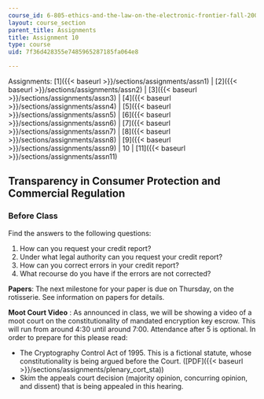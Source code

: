 ```yaml
---
course_id: 6-805-ethics-and-the-law-on-the-electronic-frontier-fall-2005
layout: course_section
parent_title: Assignments
title: Assignment 10
type: course
uid: 7f36d428355e7485965287185fa064e8

---
```


Assignments: [1]({{< baseurl >}}/sections/assignments/assn1) | [2]({{< baseurl >}}/sections/assignments/assn2) | [3]({{< baseurl >}}/sections/assignments/assn3) | [4]({{< baseurl >}}/sections/assignments/assn4) | [5]({{< baseurl >}}/sections/assignments/assn5) | [6]({{< baseurl >}}/sections/assignments/assn6) | [7]({{< baseurl >}}/sections/assignments/assn7) | [8]({{< baseurl >}}/sections/assignments/assn8) | [9]({{< baseurl >}}/sections/assignments/assn9) | 10 | [11]({{< baseurl >}}/sections/assignments/assn11)

Transparency in Consumer Protection and Commercial Regulation
-------------------------------------------------------------

### Before Class

Find the answers to the following questions:

1.  How can you request your credit report?
2.  Under what legal authority can you request your credit report?
3.  How can you correct errors in your credit report?
4.  What recourse do you have if the errors are not corrected?

**Papers**: The next milestone for your paper is due on Thursday, on the rotisserie. See information on papers for details.

**Moot Court Video** : As announced in class, we will be showing a video of a moot court on the constitutionality of mandated encryption key escrow. This will run from around 4:30 until around 7:00. Attendance after 5 is optional. In order to prepare for this please read:

*   The Cryptography Control Act of 1995. This is a fictional statute, whose constitutionality is being argued before the Court. ([PDF]({{< baseurl >}}/sections/assignments/plenary_cort_sta))
*   Skim the appeals court decision (majority opinion, concurring opinion, and dissent) that is being appealed in this hearing.